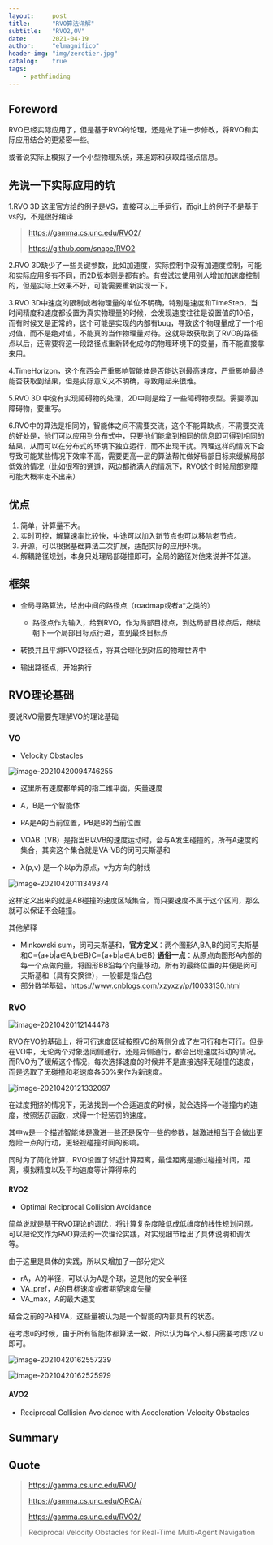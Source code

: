 ```yaml
---
layout:     post
title:      "RVO算法详解"
subtitle:   "RVO2,OV"
date:       2021-04-19
author:     "elmagnifico"
header-img: "img/zerotier.jpg"
catalog:    true
tags:
    - pathfinding
---
```


## Foreword

RVO已经实际应用了，但是基于RVO的论理，还是做了进一步修改，将RVO和实际应用结合的更紧密一些。

或者说实际上模拟了一个小型物理系统，来追踪和获取路径点信息。



## 先说一下实际应用的坑

1.RVO 3D 这里官方给的例子是VS，直接可以上手运行，而git上的例子不是基于vs的，不是很好编译

> https://gamma.cs.unc.edu/RVO2/
>
> https://github.com/snape/RVO2



2.RVO 3D缺少了一些关键参数，比如加速度，实际控制中没有加速度控制，可能和实际应用多有不同，而2D版本则是都有的。有尝试过使用别人增加加速度控制的，但是实际上效果不好，可能需要重新实现一下。



3.RVO 3D中速度的限制或者物理量的单位不明确，特别是速度和TimeStep，当时间精度和速度都设置为真实物理量的时候，会发现速度往往是设置值的10倍，而有时候又是正常的，这个可能是实现的内部有bug，导致这个物理量成了一个相对值，而不是绝对值，不能真的当作物理量对待。这就导致获取到了RVO的路径点以后，还需要将这一段路径点重新转化成你的物理环境下的变量，而不能直接拿来用。



4.TimeHorizon，这个东西会严重影响智能体是否能达到最高速度，严重影响最终能否获取到结果，但是实际意义又不明确，导致用起来很难。



5.RVO 3D 中没有实现障碍物的处理，2D中则是给了一些障碍物模型。需要添加障碍物，要重写。



6.RVO中的算法是相同的，智能体之间不需要交流，这个不能算缺点，不需要交流的好处是，他们可以应用到分布式中，只要他们能拿到相同的信息即可得到相同的结果，从而可以在分布式的环境下独立运行，而不出现干扰。同理这样的情况下会导致可能某些情况下效率不高，需要更高一层的算法帮忙做好局部目标来缓解局部低效的情况（比如很窄的通道，两边都挤满人的情况下，RVO这个时候局部避障可能大概率走不出来）



## 优点

1. 简单，计算量不大。
2. 实时可控，解算速率比较快，中途可以加入新节点也可以移除老节点。
3. 开源，可以根据基础算法二次扩展，适配实际的应用环境。
4. 解耦路径规划，本身只处理局部碰撞即可，全局的路径对他来说并不知道。



## 框架

- 全局寻路算法，给出中间的路径点（roadmap或者a*之类的）

  - 路径点作为输入，给到RVO，作为局部目标点，到达局部目标点后，继续朝下一个局部目标点行进，直到最终目标点
- 转换并且平滑RVO路径点，将其合理化到对应的物理世界中
- 输出路径点，开始执行



## RVO理论基础

要说RVO需要先理解VO的理论基础



### VO

- Velocity Obstacles



![image-20210420094746255](https://i.loli.net/2021/04/20/miSKpZfb2Unw7he.png)

- 这里所有速度都单纯的指二维平面，矢量速度

- A，B是一个智能体
- PA是A的当前位置，PB是B的当前位置
- VOAB（VB）是指当B以VB的速度运动时，会与A发生碰撞的，所有A速度的集合，其实这个集合就是VA-VB的闵可夫斯基和
-  λ(p,v) 是一个以p为原点，v为方向的射线

![image-20210420111349374](https://i.loli.net/2021/04/20/RLS6MZV2inrKjhk.png)

这样定义出来的就是AB碰撞的速度区域集合，而只要速度不属于这个区间，那么就可以保证不会碰撞。



其他解释

- Minkowski sum，闵可夫斯基和，**官方定义**：两个图形A,BA,B的闵可夫斯基和C={a+b|a∈A,b∈B}C={a+b|a∈A,b∈B}
  **通俗一点**：从原点向图形A内部的每一个点做向量，将图形BB沿每个向量移动，所有的最终位置的并便是闵可夫斯基和（具有交换律），一般都是指凸包
- 部分数学基础，https://www.cnblogs.com/xzyxzy/p/10033130.html



### RVO

![image-20210420112144478](https://i.loli.net/2021/04/20/oYOgEe1KDjIkBbP.png)

RVO在VO的基础上，将可行速度区域按照VO的两侧分成了左可行和右可行。但是在VO中，无论两个对象选同侧通行，还是异侧通行，都会出现速度抖动的情况。而RVO为了缓解这个情况，每次选择速度的时候并不是直接选择无碰撞的速度，而是选取了无碰撞和老速度各50%来作为新速度。

![image-20210420121332097](https://i.loli.net/2021/04/20/ULAZzTMbJS9rleq.png)

在过度拥挤的情况下，无法找到一个合适速度的时候，就会选择一个碰撞内的速度，按照惩罚函数，求得一个轻惩罚的速度。

其中w是一个描述智能体是激进一些还是保守一些的参数，越激进相当于会做出更危险一点的行动，更轻视碰撞时间的影响。



同时为了简化计算，RVO设置了邻近计算距离，最佳距离是通过碰撞时间，距离，模拟精度以及平均速度等计算得来的



#### RVO2

- Optimal Reciprocal Collision Avoidance

简单说就是基于RVO理论的调优，将计算复杂度降低成低维度的线性规划问题。可以把论文作为RVO算法的一次理论实践，对实现细节给出了具体说明和调优等。

由于这里是具体的实践，所以又增加了一部分定义

- rA，A的半径，可以认为A是个球，这是他的安全半径
- VA_pref，A的目标速度或者期望速度矢量
- VA_max，A的最大速度

结合之前的PA和VA，这些量被认为是一个智能的内部具有的状态。

在考虑u的时候，由于所有智能体都算法一致，所以认为每个人都只需要考虑1/2 u即可。

![image-20210420162557239](https://i.loli.net/2021/04/20/ZJiCNhcWbkevztq.png)

![image-20210420162525979](https://i.loli.net/2021/04/20/i4YMlJcn7sKytWL.png)

#### AVO2

- Reciprocal Collision Avoidance with Acceleration-Velocity Obstacles



## Summary



## Quote

> https://gamma.cs.unc.edu/RVO/
>
> https://gamma.cs.unc.edu/ORCA/
>
> https://gamma.cs.unc.edu/RVO2/
>
> Reciprocal Velocity Obstacles for Real-Time Multi-Agent Navigation
>
> 

